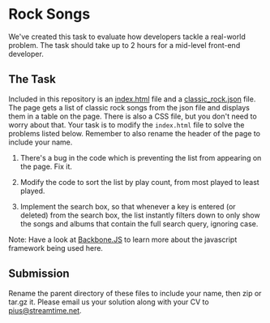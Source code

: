 Rock Songs
=======================

We've created this task to evaluate how developers tackle a real-world problem. The task should take up to 2 hours for a mid-level front-end developer.

## The Task

Included in this repository is an [index.html](https://raw.githubusercontent.com/Streamtime/rock-songs-task/master/index.html) file and a [classic_rock.json](https://raw.githubusercontent.com/Streamtime/rock-songs-task/master/classic_rock.json) file. The page gets a list of classic rock songs from the json file and displays them in a table on the page. There is also a CSS file, but you don't need to worry about that. Your task is to modify the `index.html` file to solve the problems listed below. Remember to also rename the header of the page to include your name.

1) There's a bug in the code which is preventing the list from appearing on the page. Fix it.

2) Modify the code to sort the list by play count, from most played to least played.

3) Implement the search box, so that whenever a key is entered (or deleted) from the search box, the list instantly filters down to only show the songs and albums that contain the full search query, ignoring case.

Note: Have a look at [Backbone.JS](http://backbonejs.org/) to learn more about the javascript framework being used here.

## Submission

Rename the parent directory of these files to include your name, then zip or tar.gz it.
Please email us your solution along with your CV to pius@streamtime.net.

